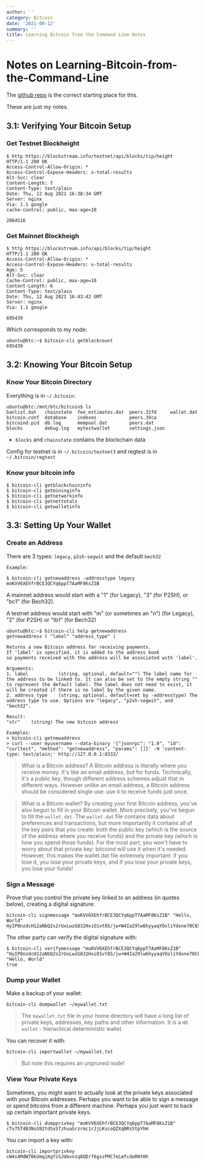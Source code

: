 ```yaml
---
author: ''
category: Bitcoin
date: '2021-08-12'
summary: ''
title: Learning Bitcoin from the Command Line Notes
---
```


# Notes on Learning-Bitcoin-from-the-Command-Line

The [github repo](https://github.com/BlockchainCommons/Learning-Bitcoin-from-the-Command-Line) is the correct starting place for this.

These are just my notes.

## 3.1: Verifying Your Bitcoin Setup

### Get Testnet Blockheight

    $ http https://blockstream.info/testnet/api/blocks/tip/height
    HTTP/1.1 200 OK
    Access-Control-Allow-Origin: *
    Access-Control-Expose-Headers: x-total-results
    Alt-Svc: clear
    Content-Length: 7
    Content-Type: text/plain
    Date: Thu, 12 Aug 2021 16:38:34 GMT
    Server: nginx
    Via: 1.1 google
    cache-control: public, max-age=10

    2064516

### Get Mainnet Blockheigh

    $ http https://blockstream.info/api/blocks/tip/height
    HTTP/1.1 200 OK
    Access-Control-Allow-Origin: *
    Access-Control-Expose-Headers: x-total-results
    Age: 5
    Alt-Svc: clear
    Cache-Control: public, max-age=10
    Content-Length: 6
    Content-Type: text/plain
    Date: Thu, 12 Aug 2021 16:43:42 GMT
    Server: nginx
    Via: 1.1 google

    695439

Which corresponds to my node:

    ubuntu@btc:~$ bitcoin-cli getblockcount
    695439

## 3.2: Knowing Your Bitcoin Setup

### Know Your Bitcoin Directory

Everything is in `~/.bitcoin`:

    ubuntu@btc:/mnt/btc/bitcoin$ ls 
    banlist.dat   chainstate  fee_estimates.dat  peers.32fd     wallet.dat
    bitcoin.conf  database    indexes            peers.39ca
    bitcoind.pid  db.log      mempool.dat        peers.dat
    blocks        debug.log   mytestwallet       settings.json

* `blocks` and `chainstate` contains the blockchain data

Config for testnet is in `~/.bitcoin/testnet3` and regtest is in `~/.bitcoin/regtest`

### Know your bitcoin info

    $ bitcoin-cli getblockchaininfo
    $ bitcoin-cli getmininginfo
    $ bitcoin-cli getnetworkinfo
    $ bitcoin-cli getnettotals
    $ bitcoin-cli getwalletinfo

## 3.3: Setting Up Your Wallet

### Create an Address

There are 3 types: `legacy`, `p2sh-segwit` and the default `bech32`

    Example:

    $ bitcoin-cli getnewaddress -addresstype legacy
    moKVV6XEhfrBCE3QCYq6ppT7AaMF8KsZ1B

A mainnet address would start with a "1" (for Legacy), "3" (for P2SH), or "bc1" (for Bech32).

A testnet address would start with "m" (or sometimes an "n") (for Legacy), "2" (for P2SH) or "tb1" (for Bech32)

    ubuntu@btc:~$ bitcoin-cli help getnewaddress
    getnewaddress ( "label" "address_type" )

    Returns a new Bitcoin address for receiving payments.
    If 'label' is specified, it is added to the address book 
    so payments received with the address will be associated with 'label'.

    Arguments:
    1. label           (string, optional, default="") The label name for the address to be linked to. It can also be set to the empty string "" to represent the default label. The label does not need to exist, it will be created if there is no label by the given name.
    2. address_type    (string, optional, default=set by -addresstype) The address type to use. Options are "legacy", "p2sh-segwit", and "bech32".

    Result:
    "str"    (string) The new bitcoin address

    Examples:
    > bitcoin-cli getnewaddress 
    > curl --user myusername --data-binary '{"jsonrpc": "1.0", "id": "curltest", "method": "getnewaddress", "params": []}' -H 'content-type: text/plain;' http://127.0.0.1:8332/

> What is a Bitcoin address? A Bitcoin address is literally where you receive money. It's like an email address, but for funds. Technically, it's a public key, though different address schemes adjust that in different ways. However unlike an email address, a Bitcoin address should be considered single use: use it to receive funds just once.

> What is a Bitcoin wallet? By creating your first Bitcoin address, you've also begun to fill in your Bitcoin wallet. More precisely, you've begun to fill the `wallet.dat`. The `wallet.dat` file contains data about preferences and transactions, but more importantly it contains all of the key pairs that you create: both the public key (which is the source of the address where you receive funds) and the private key (which is how you spend those funds). For the most part, you won't have to worry about that private key: bitcoind will use it when it's needed. However, this makes the wallet.dat file extremely important: if you lose it, you lose your private keys, and if you lose your private keys, you lose your funds!

### Sign a Message

Prove that you control the private key linked to an address (in quotes below), creating a digital signature:

    bitcoin-cli signmessage "moKVV6XEhfrBCE3QCYq6ppT7AaMF8KsZ1B" "Hello, World"
    HyIP0nzdcH12aNbQ2s2rUxLwzG832HxiO1vt8S/jw+W4Ia29lw6hyyaqYOsliYdxne70C6SZ5Utma6QY/trHZBI=

The other party can verify the digital signature with:

    $ bitcoin-cli verifymessage "moKVV6XEhfrBCE3QCYq6ppT7AaMF8KsZ1B" "HyIP0nzdcH12aNbQ2s2rUxLwzG832HxiO1vt8S/jw+W4Ia29lw6hyyaqYOsliYdxne70C6SZ5Utma6QY/trHZBI=" "Hello, World"
    true

### Dump your Wallet

Make a backup of your wallet:

    bitcoin-cli dumpwallet ~/mywallet.txt

> The `mywallet.txt` file in your home directory will have a long list of private keys, addresses, key paths and other information. It is a `HD wallet` - hierachical deterministic wallet.

You can recover it with:

    bitcoin-cli importwallet ~/mywallet.txt

> But note this requires an unpruned node!

### View Your Private Keys

Sometimes, you might want to actually look at the private keys associated with your Bitcoin addresses. Perhaps you want to be able to sign a message or spend bitcoins from a different machine. Perhaps you just want to back up certain important private keys.

    $ bitcoin-cli dumpprivkey "moKVV6XEhfrBCE3QCYq6ppT7AaMF8KsZ1B"
    cTv75T4B3NsG92tdSxSfzhuaGrzrmc1rJjLKscoQZXqNRs5tpYhH

You can import a key with:

    bitcoin-cli importprivkey cW4s4MdW7BkUmqiKgYzSJdmvnzq8QDrf6gszPMC7eLmfcdoRHtHh











